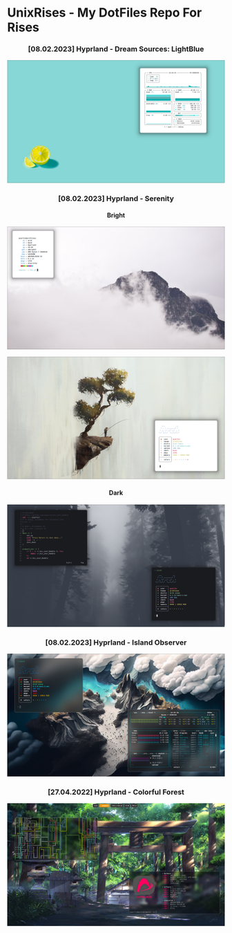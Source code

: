 # UnixRises - My DotFiles Repo For Rises

<h3 align="center"> [08.02.2023] Hyprland - Dream Sources: LightBlue </h3>

![image](images/[20-02-2023]_Hyprland_DreamSources-LightBlue/screenshot_2023-02-26-195434.png)


<h3 align="center"> [08.02.2023] Hyprland - Serenity </h3>

<h4 align="center"> Bright </h4>

![image](images/[20-02-2023]_Hyprland_Serenity/Bright/screenshot_2023-02-20-010641.png)

![image](images/[20-02-2023]_Hyprland_Serenity/Bright/screenshot_2023-02-20-010120.png)

<h4 align="center"> Dark </h4>

![image](images/[20-02-2023]_Hyprland_Serenity/Dark/screenshot_2023-02-16-220055.png)


<h3 align="center"> [08.02.2023] Hyprland - Island Observer </h3>

![image](images/[8-02-2023]_Hyprland_Island-Observer/Hyprland_8-02-2023.png)


<h3 align="center"> [27.04.2022] Hyprland - Colorful Forest </h3>

![image](images/[27-04-2022]_Hyprland_Coloful-Forest/Hyprland_27-04-2022.png)
